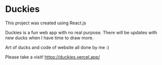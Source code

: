 # Duckies

This project was created using React.js

Duckies is a fun web app with no real purpose. There will be updates with new ducks when I have time to draw more. 

Art of ducks and code of website all done by me :)

Please take a visit! https://duckies.vercel.app/ 
